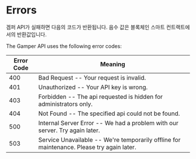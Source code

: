 # Errors

<aside class="notice">
겜퍼 API가 실패하면 다음의 코드가 반환됩니다. 음수 값은 블록체인 스마트 컨트랙트에서의 반환값입니다.
</aside>

The Gamper API uses the following error codes:


Error Code | Meaning
---------- | -------
400 | Bad Request -- Your request is invalid.
401 | Unauthorized -- Your API key is wrong.
403 | Forbidden -- The api requested is hidden for administrators only.
404 | Not Found -- The specified api could not be found.
500 | Internal Server Error -- We had a problem with our server. Try again later.
503 | Service Unavailable -- We're temporarily offline for maintenance. Please try again later.
